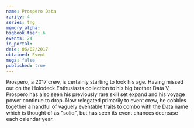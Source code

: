 ```yaml
---
name: Prospero Data
rarity: 4
series: tng
memory_alpha:
bigbook_tier: 6
events: 24
in_portal:
date: 06/02/2017
obtained: Event
mega: false
published: true
---
```


Prospero, a 2017 crew, is certainly starting to look his age. Having missed out on the Holodeck Enthusiasts collection to his big brother Data V, Prospero has also seen his previously rare skill set expand and his voyage power continue to drop. Now relegated primarily to event crew, he cobbles together a handful of vaguely eventable traits to combo with the Data name which is thought of as "solid", but has seen its event chances decrease each calendar year.
